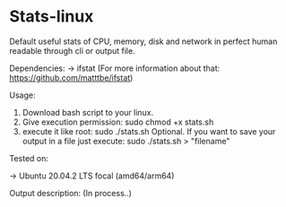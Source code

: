 # Stats-linux
Default useful stats of CPU, memory, disk and network  in perfect human readable through cli or output file.

Dependencies:
-> ifstat (For more information about that: https://github.com/matttbe/ifstat)

Usage:
1. Download bash script to your linux.
2. Give execution permission: sudo chmod +x stats.sh
3. execute it like root: sudo ./stats.sh
Optional. If you want to save your output in a file just execute: sudo ./stats.sh > "filename"

Tested on:

-> Ubuntu 20.04.2 LTS focal (amd64/arm64)

Output description:
(In process..)
